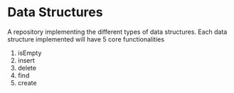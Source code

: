 # Data Structures

A repository implementing the different types of data structures.
Each data structure implemented will have 5 core functionalities

1. isEmpty
2. insert
3. delete
4. find
5. create
